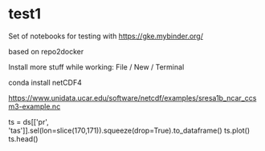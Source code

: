# test1

Set of notebooks for testing with https://gke.mybinder.org/

based on repo2docker


Install more stuff while working:
File / New / Terminal

conda install netCDF4


https://www.unidata.ucar.edu/software/netcdf/examples/sresa1b_ncar_ccsm3-example.nc

ts = ds[['pr', 'tas']].sel(lon=slice(170,171)).squeeze(drop=True).to_dataframe()
ts.plot()
ts.head()
